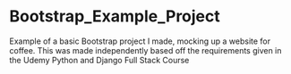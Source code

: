 # Bootstrap_Example_Project
Example of a basic Bootstrap project I made, mocking up a website for coffee. This was made independently based off the requirements given in the Udemy Python and Django Full Stack Course
